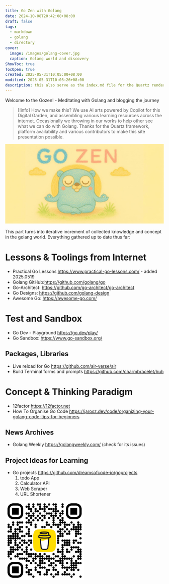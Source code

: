 ```yaml
---
title: Go Zen with Golang
date: 2024-10-08T20:42:08+08:00
draft: false
tags:
  - markdown
  - golang
  - directory
cover:
  image: /images/golang-cover.jpg
  caption: Golang world and discovery
ShowToc: true
TocOpen: true
created: 2025-05-31T10:05:00+08:00
modified: 2025-05-31T10:05:26+08:00
description: this also serve as the index.md file for the Quartz rendering
---
```

Welcome to the Gozen! - Meditating with Golang and blogging the journey

> [!info] How we make this?
> We use AI arts powered by Copilot for this Digital Garden, and assembling various learning resources across the internet. Occasionally we throwing in our works to help other see what we can do with Golang. Thanks for the Quartz framework, platform availability and various contributors to make this site presentation possible.

![Gozen-dev](/content/images/gozen-expd.jpg)

This part turns into iterative increment of collected knowledge and concept
in the golang world. Everything gathered up to date thus far:

# Lessons & Toolings from Internet
- Practical Go Lessons <https://www.practical-go-lessons.com/> - added 2025.0519
- Golang GitHub:<https://github.com/golang/go>
- Go-Architect: <https://github.com/go-architect/go-architect>
- Go Designs: <https://github.com/golang-design>
- Awesome Go: <https://awesome-go.com/>

# Test and Sandbox
- Go Dev - Playground <https://go.dev/play/>
- Go Sandbox: <https://www.go-sandbox.org/>

## Packages, Libraries
- Live reload for Go <https://github.com/air-verse/air>
- Build Terminal forms and prompts <https://github.com/charmbracelet/huh>

# Concept & Thinking Paradigm
- 12factor <https://12factor.net>
- How To Organise Go Code <https://jarosz.dev/code/organizing-your-golang-code-tips-for-beginners>

## News Archives
- Golang Weekly <https://golangweekly.com/> (check for its issues)

## Project Ideas for Learning
- Go projects <https://github.com/dreamsofcode-io/goprojects>
  1. todo App
  2. Calculator API
  3. Web Scraper
  4. URL Shortener


<script type="text/javascript" src="https://cdnjs.buymeacoffee.com/1.0.0/button.prod.min.js" data-name="bmc-button" data-slug="divineforge" data-color="#FFDD00" data-emoji="☕"  data-font="Comic" data-text="Buy me coffee" data-outline-color="#000000" data-font-color="#000000" data-coffee-color="#ffffff" ></script>

<img src="images/bmc_qr.png" alt="Buy me coffee" width="250">
